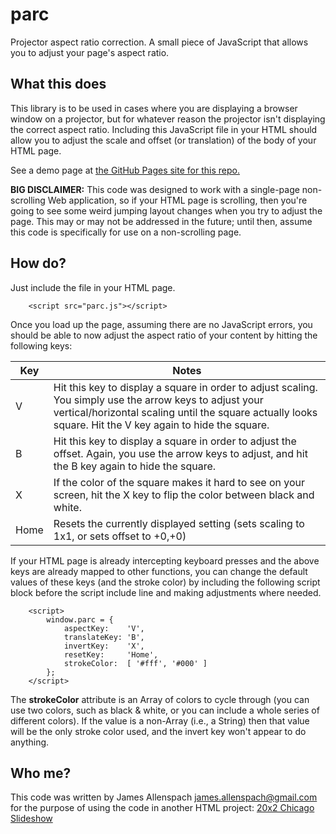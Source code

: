 # parc
Projector aspect ratio correction. A small piece of JavaScript that allows you to adjust your page's aspect ratio.

## What this does

This library is to be used in cases where you are displaying a browser window on a projector, but for whatever reason the projector isn't displaying the correct aspect ratio. Including this JavaScript file in your HTML should allow you to adjust the scale and offset (or translation) of the body of your HTML page. 

See a demo page at [the GitHub Pages site for this repo.](https://manminusone.github.io/parc/)

**BIG DISCLAIMER:** This code was designed to work with a single-page non-scrolling Web application, so if your HTML page is scrolling, then you're going to see some weird jumping layout changes when you try to adjust the page. This may or may not be addressed in the future; until then, assume this code is specifically for use on a non-scrolling page.

## How do?

Just include the file in your HTML page.
```
    <script src="parc.js"></script>
```
Once you load up the page, assuming there are no JavaScript errors, you should be able to now adjust the aspect ratio of your content by hitting the following keys:

Key  | Notes
-----|------
V    | Hit this key to display a square in order to adjust scaling. You simply use the arrow keys to adjust your vertical/horizontal scaling until the square actually looks square. Hit the V key again to hide the square.
B    | Hit this key to display a square in order to adjust the offset. Again, you use the arrow keys to adjust, and hit the B key again to hide the square.
X    | If the color of the square makes it hard to see on your screen, hit the X key to flip the color between black and white.
Home | Resets the currently displayed setting (sets scaling to 1x1, or sets offset to +0,+0)

If your HTML page is already intercepting keyboard presses and the above keys are already mapped to other functions, you can change the default values of these keys (and the stroke color) by including the following script block before the script include line and making adjustments where needed.
```
    <script>
        window.parc = {
            aspectKey:    'V',
            translateKey: 'B',
            invertKey:    'X',
            resetKey:     'Home',
            strokeColor:  [ '#fff', '#000' ]
        };
    </script>
```

The **strokeColor** attribute is an Array of colors to cycle through (you can use two colors, such as black & white, or you can include a whole series of different colors). If the value is a non-Array (i.e., a String) then that value will be the only stroke color used, and the invert key won't appear to do anything.

## Who me?

This code was written by James Allenspach <james.allenspach@gmail.com> for the purpose of using the code in another HTML project: [20x2 Chicago Slideshow](https://github.com/manminusone/20x2chi-slides)

